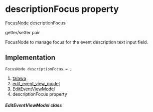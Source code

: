 
<div>

# descriptionFocus property

</div>


[FocusNode](https://api.flutter.dev/flutter/widgets/FocusNode-class.html)
descriptionFocus


getter/setter pair




FocusNode to manage focus for the event description text input field.



## Implementation

``` language-dart
FocusNode descriptionFocus = ;
```







1.  [talawa](../../index.md)
2.  [edit_event_view_model](../../view_model_after_auth_view_models_event_view_models_edit_event_view_model/)
3.  [EditEventViewModel](../../view_model_after_auth_view_models_event_view_models_edit_event_view_model/EditEventViewModel-class.md)
4.  descriptionFocus property

##### EditEventViewModel class







